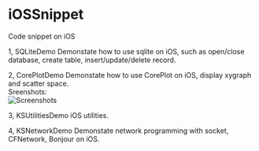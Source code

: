 iOSSnippet
==============================

Code snippet on iOS

1, SQLiteDemo
Demonstate how to use sqlite on iOS, such as open/close database, create table, insert/update/delete record.

2, CorePlotDemo
Demonstate how to use CorePlot on iOS, display xygraph and scatter space.  
Sreenshots:  
![Screenshots](https://github.com/kesalin/iOSSnippet/blob/master/CorePlotDemo/Note01.png)

3, KSUtilitiesDemo
iOS utilities.

4, KSNetworkDemo
Demonstate network programming with socket, CFNetwork, Bonjour on iOS.


